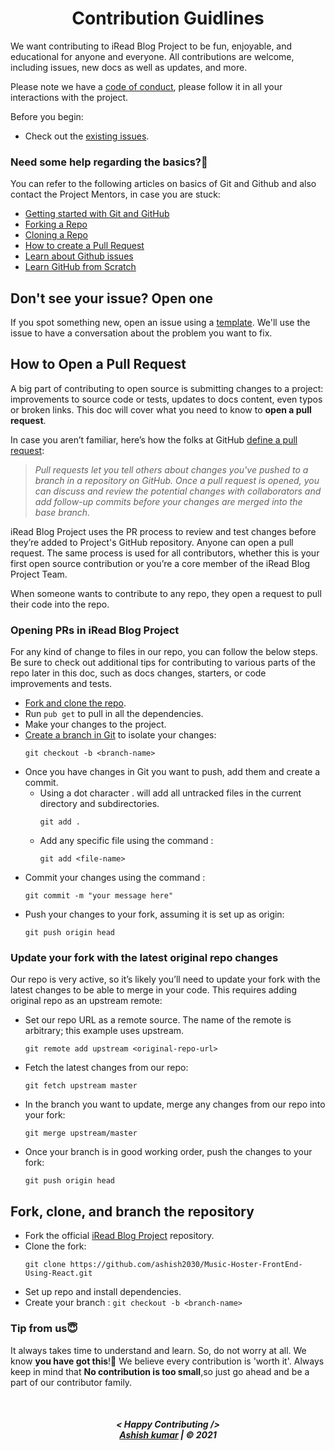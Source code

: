 <h1 align="center">
Contribution Guidlines
</h1>

We want contributing to iRead Blog Project to be fun, enjoyable, and educational for anyone and everyone. All contributions are welcome, including issues, new docs as well as updates, and more.

Please note we have a [code of conduct](https://github.com/Ashish2030/Music-Hoster-FrontEnd-Using-React/blob/master/CODE_Of_CONDUCT.md), please follow it in all your interactions with the project.

Before you begin:
- Check out the [existing issues](https://github.com/ashish2030/Music-Hoster-FrontEnd-Using-React/issues).

### Need some help regarding the basics?🤔

You can refer to the following articles on basics of Git and Github and also contact the Project Mentors,
in case you are stuck:
- [Getting started with Git and GitHub](https://towardsdatascience.com/getting-started-with-git-and-github-6fcd0f2d4ac6)
- [Forking a Repo](https://help.github.com/en/github/getting-started-with-github/fork-a-repo)
- [Cloning a Repo](https://help.github.com/en/desktop/contributing-to-projects/creating-an-issue-or-pull-request)
- [How to create a Pull Request](https://opensource.com/article/19/7/create-pull-request-github)
- [Learn about Github issues](https://docs.github.com/en/issues)
- [Learn GitHub from Scratch](https://lab.github.com/githubtraining/introduction-to-github)


## Don't see your issue? Open one

If you spot something new, open an issue using a [template](https://github.com/ashish2030/Music-Hoster-FrontEnd-Using-React/issues/new/choose). We'll use the issue to have a conversation about the problem you want to fix.

## How to Open a Pull Request

A big part of contributing to open source is submitting changes to a project: improvements to source code or tests, updates to docs content, even typos or broken links. This doc will cover what you need to know to **open a pull request**.

In case you aren’t familiar, here’s how the folks at GitHub [define a pull request](https://docs.github.com/en/free-pro-team@latest/github/collaborating-with-issues-and-pull-requests/about-pull-requests):

> *Pull requests let you tell others about changes you've pushed to a branch in a repository on GitHub. Once a pull request is opened, you can discuss and review the potential changes with collaborators and add follow-up commits before your changes are merged into the base branch.*

iRead Blog Project uses the PR process to review and test changes before they’re added to Project's GitHub repository. Anyone can open a pull request. The same process is used for all contributors, whether this is your first open source contribution or you’re a core member of the iRead Blog Project Team.

When someone wants to contribute to any repo, they open a request to pull their code into the repo.

### Opening PRs in iRead Blog Project

For any kind of change to files in our repo, you can follow the below steps. Be sure to check out additional tips for contributing to various parts of the repo later in this doc, such as docs changes, starters, or code improvements and tests.

* [Fork and clone the repo](#fork-clone-and-branch-the-repository).
* Run `pub get` to pull in all the dependencies.
* Make your changes to the project.
* [Create a branch in Git](https://git-scm.com/book/en/v2/Git-Branching-Basic-Branching-and-Merging) to isolate your changes:
	```
	git checkout -b <branch-name>
	```
* Once you have changes in Git you want to push, add them and create a commit.
	* Using a dot character . will add all untracked files in the current directory and subdirectories.
		```
		git add .
		```
	* Add any specific file using the command :
		```
		git add <file-name>
		```
* Commit your changes using the command :
	```
	git commit -m "your message here"
	```
* Push your changes to your fork, assuming it is set up as origin:
	```
	git push origin head
	```

### Update your fork with the latest original repo changes

Our repo is very active, so it’s likely you’ll need to update your fork with the latest changes to be able to merge in your code. This requires adding original repo as an upstream remote:

* Set our repo URL as a remote source. The name of the remote is arbitrary; this example uses upstream.
	```
	git remote add upstream <original-repo-url>
	```
* Fetch the latest changes from our repo:
	```
	git fetch upstream master
	```
* In the branch you want to update, merge any changes from our repo into your fork:
	```
	git merge upstream/master
	```
* Once your branch is in good working order, push the changes to your fork:
	```
	git push origin head
	```

## Fork, clone, and branch the repository

* Fork the official [iRead Blog Project](https://github.com/ashish2030/Music-Hoster-FrontEnd-Using-React) repository.
* Clone the fork:
	```
	git clone https://github.com/ashish2030/Music-Hoster-FrontEnd-Using-React.git
	```
* Set up repo and install dependencies.
* Create your branch : `git checkout -b <branch-name>`


### Tip from us😇

It always takes time to understand and learn. So, do not worry at all. We know **you have got this**!💪
We believe every contribution is 'worth it'. Always keep in mind that **No contribution is too small**,so
just go ahead and be a part of our contributor family.


<br>
<h5 align="center">
< Happy Contributing />
<br>
<a href="#">Ashish kumar</a> | © 2021
</h5>

